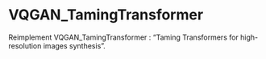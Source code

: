 # VQGAN_TamingTransformer
Reimplement VQGAN_TamingTransformer :  “Taming Transformers for high-resolution images synthesis”.
